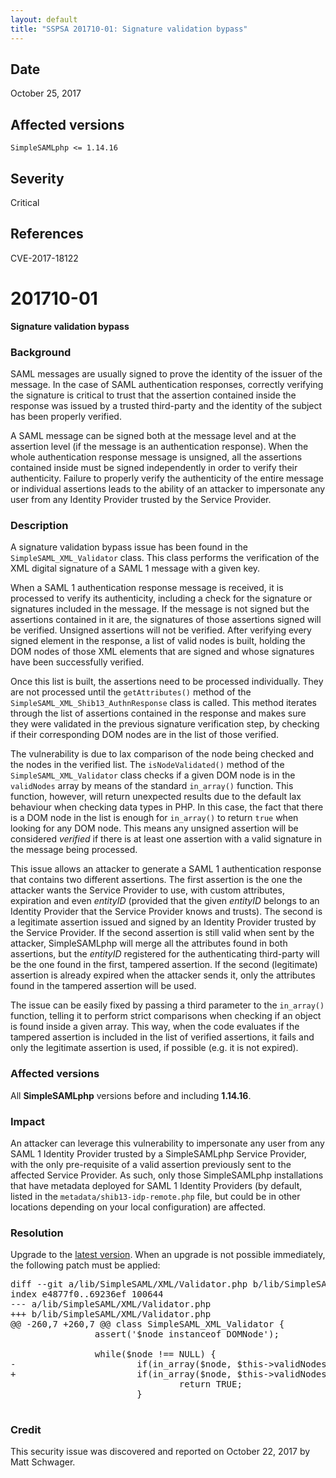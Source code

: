 ```yaml
---
layout: default
title: "SSPSA 201710-01: Signature validation bypass"
---
```


<aside><div class="sidebar-warning right">
<h2>Date</h2>
October 25, 2017
<h2>Affected versions</h2>
<code>SimpleSAMLphp <= 1.14.16</code>
<h2>Severity</h2>
Critical
<h2>References</h2>
CVE-2017-18122
</div></aside>

# 201710-01

**Signature validation bypass**

### Background

SAML messages are usually signed to prove the identity of the issuer of the message. In the case of SAML authentication
responses, correctly verifying the signature is critical to trust that the assertion contained inside the response was
issued by a trusted third-party and the identity of the subject has been properly verified.

A SAML message can be signed both at the message level and at the assertion level (if the message is an authentication
response). When the whole authentication response message is unsigned, all the assertions contained inside must be
signed independently in order to verify their authenticity. Failure to properly verify the authenticity of the entire
message or individual assertions leads to the ability of an attacker to impersonate any user from any Identity Provider
trusted by the Service Provider.

### Description

A signature validation bypass issue has been found in the `SimpleSAML_XML_Validator` class. This class performs the
verification of the XML digital signature of a SAML 1 message with a given key.

When a SAML 1 authentication response message is received, it is processed to verify its authenticity, including a
check for the signature or signatures included in the message. If the message is not signed but the assertions contained
in it are, the signatures of those assertions signed will be verified. Unsigned assertions will not be verified. After
verifying every signed element in the response, a list of valid nodes is built, holding the DOM nodes of those XML
elements that are signed and whose signatures have been successfully verified.

Once this list is built, the assertions need to be processed individually. They are not processed until the
`getAttributes()` method of the `SimpleSAML_XML_Shib13_AuthnResponse` class is called. This method iterates through the
list of assertions contained in the response and makes sure they were validated in the previous signature verification
step, by checking if their corresponding DOM nodes are in the list of those verified.

The vulnerability is due to lax comparison of the node being checked and the nodes in the verified list. The
`isNodeValidated()` method of the `SimpleSAML_XML_Validator` class checks if a given DOM node is in the `validNodes`
array by means of the standard `in_array()` function. This function, however, will return unexpected results due to the
default lax behaviour when checking data types in PHP. In this case, the fact that there is a DOM node in the list is
enough for `in_array()` to return `true` when looking for any DOM node. This means any unsigned assertion will be
considered _verified_ if there is at least one assertion with a valid signature in the message being processed.

This issue allows an attacker to generate a SAML 1 authentication response that contains two different assertions. The
first assertion is the one the attacker wants the Service Provider to use, with custom attributes, expiration and even
_entityID_ (provided that the given _entityID_ belongs to an Identity Provider that the Service Provider knows and
trusts). The second is a legitimate assertion issued and signed by an Identity Provider trusted by the Service Provider.
If the second assertion is still valid when sent by the attacker, SimpleSAMLphp will merge all the attributes found in
both assertions, but the _entityID_ registered for the authenticating third-party will be the one found in the first,
tampered assertion. If the second (legitimate) assertion is already expired when the attacker sends it, only the
attributes found in the tampered assertion will be used.

The issue can be easily fixed by passing a third parameter to the `in_array()` function, telling it to perform strict
comparisons when checking if an object is found inside a given array. This way, when the code evaluates if the tampered
assertion is included in the list of verified assertions, it fails and only the legitimate assertion is used, if
possible (e.g. it is not expired).

### Affected versions

All **SimpleSAMLphp** versions before and including **1.14.16**.

### Impact

An attacker can leverage this vulnerability to impersonate any user from any SAML 1 Identity Provider trusted by a
SimpleSAMLphp Service Provider, with the only pre-requisite of a valid assertion previously sent to the affected
Service Provider. As such, only those SimpleSAMLphp installations that have metadata deployed for SAML 1 Identity
Providers (by default, listed in the `metadata/shib13-idp-remote.php` file, but could be in other locations depending on
your local configuration) are affected.

### Resolution

Upgrade to the [latest version](/download). When an upgrade is not possible immediately, the following patch must be
applied:

<pre>
diff --git a/lib/SimpleSAML/XML/Validator.php b/lib/SimpleSAML/XML/Validator.php
index e4877f0..69236ef 100644
--- a/lib/SimpleSAML/XML/Validator.php
+++ b/lib/SimpleSAML/XML/Validator.php
@@ -260,7 +260,7 @@ class SimpleSAML_XML_Validator {
                assert('$node instanceof DOMNode');

                while($node !== NULL) {
-                       if(in_array($node, $this->validNodes)) {
+                       if(in_array($node, $this->validNodes, true)) {
                                return TRUE;
                        }

</pre>

### Credit

This security issue was discovered and reported on October 22, 2017 by Matt Schwager.
